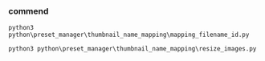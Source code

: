 ### commend
```
python3 python\preset_manager\thumbnail_name_mapping\mapping_filename_id.py
```

```
python3 python\preset_manager\thumbnail_name_mapping\resize_images.py
```
